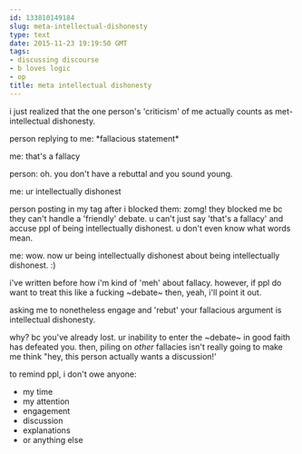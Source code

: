 ```yaml
---
id: 133810149184
slug: meta-intellectual-dishonesty
type: text
date: 2015-11-23 19:19:50 GMT
tags:
- discussing discourse
- b loves logic
- op
title: meta intellectual dishonesty
---
```

i just realized that the one person's 'criticism' of me actually counts as met-intellectual dishonesty.

person replying to me: \*fallacious statement\*

me: that's a fallacy

person: oh. you don't have a rebuttal and you sound young.

me: ur intellectually dishonest

person posting in my tag after i blocked them: zomg! they blocked me bc they can't handle a 'friendly' debate. u can't just say 'that's a fallacy' and accuse ppl of being intellectually dishonest. u don't even know what words mean.

me: wow. now ur being intellectually dishonest about being intellectually dishonest. :)

i've written before how i'm kind of 'meh' about fallacy. however, if ppl do want to treat this like a fucking ~debate~ then, yeah, i'll point it out.

asking me to nonetheless engage and 'rebut' your fallacious argument is intellectual dishonesty.

why? bc you've already lost. ur inability to enter the ~debate~ in good faith has defeated you. then, piling on *other* fallacies isn't really going to make me think "hey, this person actually wants a discussion!'

to remind ppl, i don't owe anyone:

- my time
- my attention
- engagement
- discussion
- explanations
- or anything else